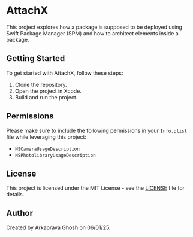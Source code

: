# AttachX

This project explores how a package is supposed to be deployed using Swift Package Manager (SPM) and how to architect elements inside a package.

## Getting Started

To get started with AttachX, follow these steps:

1. Clone the repository.
2. Open the project in Xcode.
3. Build and run the project.

## Permissions

Please make sure to include the following permissions in your `Info.plist` file while leveraging this project:

- `NSCameraUsageDescription`
- `NSPhotolibraryUsageDescription`

## License

This project is licensed under the MIT License - see the [LICENSE](LICENSE) file for details.

## Author

Created by Arkaprava Ghosh on 06/01/25.
